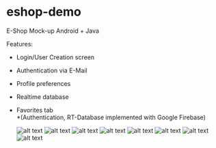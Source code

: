 # eshop-demo
E-Shop Mock-up
Android + Java
  
Features:  
- Login/User Creation screen  
- Authentication via E-Mail  
- Profile preferences  
- Realtime database  
- Favorites tab  
*(Authentication, RT-Database implemented with Google Firebase)
  
  ![alt text](https://github.com/matiasld/eshop-demo/blob/master/img/11.png?raw=true)
  ![alt text](https://github.com/matiasld/eshop-demo/blob/master/img/12.png?raw=true)
  ![alt text](https://github.com/matiasld/eshop-demo/blob/master/img/13.png?raw=true)
  ![alt text](https://github.com/matiasld/eshop-demo/blob/master/img/Screenshot_1568608157.png?raw=true)
  ![alt text](https://github.com/matiasld/eshop-demo/blob/master/img/Screenshot_1568608265.png)
  ![alt text](https://github.com/matiasld/eshop-demo/blob/master/img/Screenshot_1568608303.png)
  ![alt text](https://github.com/matiasld/eshop-demo/blob/master/img/Screenshot_1568608501.png)
  ![alt text](https://github.com/matiasld/eshop-demo/blob/master/img/Screenshot_1568609858.png)
  
